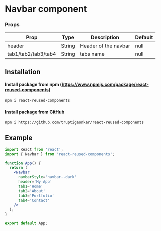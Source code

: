 # Navbar component

### Props

| Prop                | Type   | Description          | Default |
| ------------------- | ------ | -------------------- | ------- |
| header              | String | Header of the navbar | null    |
| tab1/tab2/tab3/tab4 | String | tabs name            | null    |

## Installation

#### Install package from npm (https://www.npmjs.com/package/react-reused-components)

```sh
npm i react-reused-components
```

#### Install package from GitHub

```sh
npm i https://github.com/truptigaonkar/react-reused-components
```

## Example

```jsx
import React from 'react';
import { Navbar } from 'react-reused-components';

function App() {
  return (
    <Navbar
      navbarStyle='navbar--dark'
      header='My App'
      tab1='Home'
      tab2='About'
      tab3='Portfolio'
      tab4='Contact'
    />
  );
}

export default App;
```
